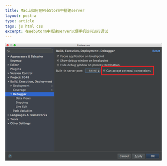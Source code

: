 ```yaml
---
title: Mac上如何在WebStorm中搭建server
layout: post-a
type: article
tags: js html css
excerpt: 在WebStorm中搭建server以便手机访问进行调试
---
```

![how to setup webstorm server](/../images/sources/2015-10-27-how-to-setup-server-on-mac-webstorm.png)
